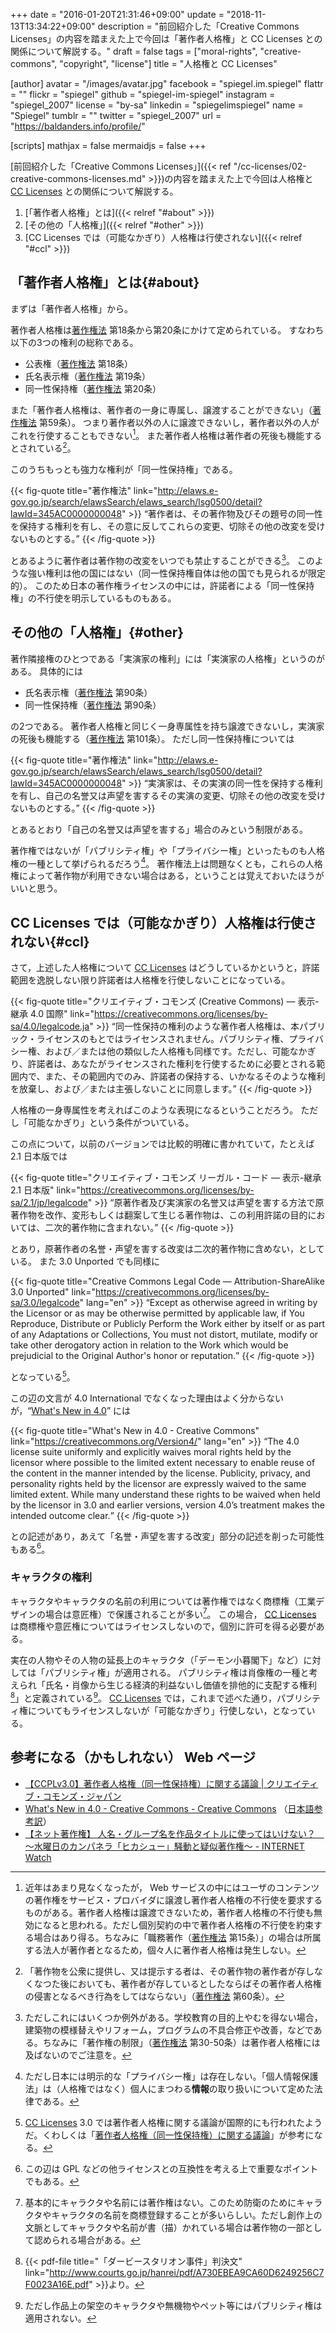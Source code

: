 +++
date = "2016-01-20T21:31:46+09:00"
update = "2018-11-13T13:34:22+09:00"
description = "前回紹介した「Creative Commons Licenses」の内容を踏まえた上で今回は「著作者人格権」と CC Licenses との関係について解説する。"
draft = false
tags = ["moral-rights", "creative-commons", "copyright", "license"]
title = "人格権と CC Licenses"

[author]
  avatar = "/images/avatar.jpg"
  facebook = "spiegel.im.spiegel"
  flattr = ""
  flickr = "spiegel"
  github = "spiegel-im-spiegel"
  instagram = "spiegel_2007"
  license = "by-sa"
  linkedin = "spiegelimspiegel"
  name = "Spiegel"
  tumblr = ""
  twitter = "spiegel_2007"
  url = "https://baldanders.info/profile/"
  
[scripts]
  mathjax = false
  mermaidjs = false
+++

[前回紹介した「Creative Commons Licenses」]({{< ref "/cc-licenses/02-creative-commons-licenses.md" >}})の内容を踏まえた上で今回は人格権と [CC Licenses] との関係について解説する。

1. [「著作者人格権」とは]({{< relref "#about" >}})
1. [その他の「人格権」]({{< relref "#other" >}})
1. [CC Licenses では（可能なかぎり）人格権は行使されない]({{< relref "#ccl" >}})

## 「著作者人格権」とは{#about}

まずは「著作者人格権」から。

著作者人格権は[著作権法] 第18条から第20条にかけて定められている。
すなわち以下の3つの権利の総称である。

- 公表権（[著作権法] 第18条）
- 氏名表示権（[著作権法] 第19条）
- 同一性保持権（[著作権法] 第20条）

また「著作者人格権は、著作者の一身に専属し、譲渡することができない」（[著作権法] 第59条）。
つまり著作者以外の人に譲渡できないし，著作者以外の人がこれを行使することもできない[^a]。
また著作者人格権は著作者の死後も機能するとされている[^a2]。

[^a]: 近年はあまり見なくなったが， Web サービスの中にはユーザのコンテンツの著作権をサービス・プロバイダに譲渡し著作者人格権の不行使を要求するものがある。著作者人格権は譲渡できないため，著作者人格権の不行使も無効になると思われる。ただし個別契約の中で著作者人格権の不行使を約束する場合はあり得る。ちなみに「職務著作（[著作権法] 第15条）」の場合は所属する法人が著作者となるため，個々人に著作者人格権は発生しない。
[^a2]: 「著作物を公衆に提供し、又は提示する者は、その著作物の著作者が存しなくなつた後においても、著作者が存しているとしたならばその著作者人格権の侵害となるべき行為をしてはならない」（[著作権法] 第60条）。

このうちもっとも強力な権利が「同一性保持権」である。

{{< fig-quote title="著作権法" link="http://elaws.e-gov.go.jp/search/elawsSearch/elaws_search/lsg0500/detail?lawId=345AC0000000048" >}}
<q>著作者は、その著作物及びその題号の同一性を保持する権利を有し、その意に反してこれらの変更、切除その他の改変を受けないものとする。</q>
{{< /fig-quote >}}

とあるように著作者は著作物の改変をいつでも禁止することができる[^b]。
このような強い権利は他の国にはない（同一性保持権自体は他の国でも見られるが限定的）。
このため日本の著作権ライセンスの中には，許諾者による「同一性保持権」の不行使を明示しているものもある。

[^b]: ただしこれにはいくつか例外がある。学校教育の目的上やむを得ない場合，建築物の模様替えやリフォーム，プログラムの不具合修正や改善，などである。ちなみに「著作権の制限」（[著作権法] 第30-50条）は著作者人格権には及ばないのでご注意を。

## その他の「人格権」{#other}

著作隣接権のひとつである「実演家の権利」には「実演家の人格権」というのがある。
具体的には

- 氏名表示権（[著作権法] 第90条）
- 同一性保持権（[著作権法] 第90条）

の2つである。
著作者人格権と同じく一身専属性を持ち譲渡できないし，実演家の死後も機能する（[著作権法] 第101条）。
ただし同一性保持権については

{{< fig-quote title="著作権法" link="http://elaws.e-gov.go.jp/search/elawsSearch/elaws_search/lsg0500/detail?lawId=345AC0000000048" >}}
<q>実演家は、その実演の同一性を保持する権利を有し、自己の名誉又は声望を害するその実演の変更、切除その他の改変を受けないものとする。</q>
{{< /fig-quote >}}

とあるとおり「自己の名誉又は声望を害する」場合のみという制限がある。

著作権ではないが「パブリシティ権」や「プライバシー権」といったものも人格権の一種として挙げられるだろう[^c]。
著作権法上は問題なくとも，これらの人格権によって著作物が利用できない場合はある，ということは覚えておいたほうがいいと思う。

[^c]: ただし日本には明示的な「プライバシー権」は存在しない。「個人情報保護法」は（人格権ではなく）個人にまつわる**情報**の取り扱いについて定めた法律である。

## CC Licenses では（可能なかぎり）人格権は行使されない{#ccl}

さて，上述した人格権について [CC Licenses] はどうしているかというと，許諾範囲を逸脱しない限り許諾者は人格権を行使しないことになっている。

{{< fig-quote title="クリエイティブ・コモンズ (Creative Commons) — 表示-継承 4.0 国際" link="https://creativecommons.org/licenses/by-sa/4.0/legalcode.ja" >}}
<q>同一性保持の権利のような著作者人格権は、本パブリック・ライセンスのもとではライセンスされません。パブリシティ権、プライバシー権、および／または他の類似した人格権も同様です。ただし、可能なかぎり、許諾者は、あなたがライセンスされた権利を行使するために必要とされる範囲内で、また、その範囲内でのみ、許諾者の保持する、いかなるそのような権利を放棄し、および／または主張しないことに同意します。</q>
{{< /fig-quote >}}

人格権の一身専属性を考えればこのような表現になるということだろう。
ただし「可能なかぎり」という条件がついている。

この点について，以前のバージョンでは比較的明確に書かれていて，たとえば 2.1 日本版では

{{< fig-quote title="クリエイティブ・コモンズ リーガル・コード — 表示-継承 2.1 日本版" link="https://creativecommons.org/licenses/by-sa/2.1/jp/legalcode" >}}
<q>原著作者及び実演家の名誉又は声望を害する方法で原著作物を改作、変形もしくは翻案して生じる著作物は、この利用許諾の目的においては、二次的著作物に含まれない。</q>
{{< /fig-quote >}}

とあり，原著作者の名誉・声望を害する改変は二次的著作物に含めない，としている。
また 3.0 Unported でも同様に

{{< fig-quote title="Creative Commons Legal Code — Attribution-ShareAlike 3.0 Unported" link="https://creativecommons.org/licenses/by-sa/3.0/legalcode" lang="en" >}}
<q>Except as otherwise agreed in writing by the Licensor or as may be otherwise permitted by applicable law, if You Reproduce, Distribute or Publicly Perform the Work either by itself or as part of any Adaptations or Collections, You must not distort, mutilate, modify or take other derogatory action in relation to the Work which would be prejudicial to the Original Author's honor or reputation.</q>
{{< /fig-quote >}}

となっている[^c2]。

[^c2]: [CC Licenses] 3.0 では著作者人格権に関する議論が国際的にも行われたようだ。くわしくは「[著作者人格権（同一性保持権）に関する議論](http://creativecommons.jp/2006/11/15/ccplv3-discussion/)」が参考になる。

この辺の文言が 4.0 International でなくなった理由はよく分からないが，“[What's New in 4.0](https://creativecommons.org/Version4/)” には

{{< fig-quote title="What's New in 4.0 - Creative Commons" link="https://creativecommons.org/Version4/" lang="en" >}}
<q>The 4.0 license suite uniformly and explicitly waives moral rights held by the licensor where possible to the limited extent necessary to enable reuse of the content in the manner intended by the license. Publicity, privacy, and personality rights held by the licensor are expressly waived to the same limited extent. While many understand these rights to be waived when held by the licensor in 3.0 and earlier versions, version 4.0’s treatment makes the intended outcome clear.</q>
{{< /fig-quote >}}

との記述があり，あえて「名誉・声望を害する改変」部分の記述を削った可能性もある[^d]。

[^d]: この辺は GPL などの他ライセンスとの互換性を考える上で重要なポイントでもある。

### キャラクタの権利

キャラクタやキャラクタの名前の利用については著作権ではなく商標権（工業デザインの場合は意匠権）で保護されることが多い[^e]。
この場合， [CC Licenses] は商標権や意匠権についてはライセンスしないので，個別に許可を得る必要がある。

 [^e]: 基本的にキャラクタや名前には著作権はない。このため防衛のためにキャラクタやキャラクタの名前を商標登録することが多いらしい。ただし創作上の文脈としてキャラクタや名前が書（描）かれている場合は著作物の一部として認められる場合がある。

実在の人物やその人物の延長上のキャラクタ（「デーモン小暮閣下」など）に対しては「パブリシティ権」が適用される。
パブリシティ権は肖像権の一種と考えられ「氏名・肖像から生じる経済的利益ないし価値を排他的に支配する権利[^ds]」と定義されている[^pr1]。
[CC Licenses] では，これまで述べた通り，パブリシティ権についてもライセンスしないが「可能なかぎり」行使しない，となっている。

[^ds]: {{< pdf-file title="「ダービースタリオン事件」判決文" link="http://www.courts.go.jp/hanrei/pdf/A730EBEA9CA60D6249256C7F0023A16E.pdf" >}}より。
[^pr1]: ただし作品上の架空のキャラクタや無機物やペット等にはパブリシティ権は適用されない。

## 参考になる（かもしれない） Web ページ

- [【CCPLv3.0】著作者人格権（同一性保持権）に関する議論 | クリエイティブ・コモンズ・ジャパン](http://creativecommons.jp/2006/11/15/ccplv3-discussion/)
- [What's New in 4.0 - Creative Commons - Creative Commons](https://creativecommons.org/Version4/) （[日本語参考訳](http://qiita.com/nyampire/items/c03904bd27bd8812aad3)）
- [【ネット著作権】 人名・グループ名を作品タイトルに使ってはいけない？　～水曜日のカンパネラ「ヒカシュー」騒動と疑似著作権～ - INTERNET Watch](http://internet.watch.impress.co.jp/docs/special/fukui/20160517_757708.html)

[本シリーズ]: /cc-licenses "改訂3版： CC-License について — text.Baldanders.info"
[著作権法]: http://elaws.e-gov.go.jp/search/elawsSearch/elaws_search/lsg0500/detail?lawId=345AC0000000048 "著作権法"
[CC Licenses]: https://creativecommons.org/licenses/ "ライセンスについて - Creative Commons"
